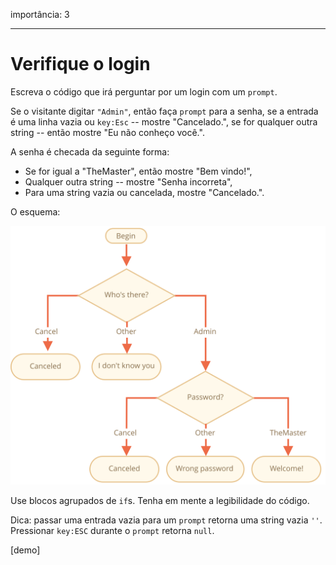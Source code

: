 importância: 3

---

# Verifique o login

Escreva o código que irá perguntar por um login com um `prompt`.

Se o visitante digitar `"Admin"`, então faça `prompt` para a senha, se a entrada é uma linha vazia ou `key:Esc` -- mostre "Cancelado.", se for qualquer outra string -- então mostre "Eu não conheço você.".

A senha é checada da seguinte forma:

- Se for igual a "TheMaster", então mostre "Bem vindo!",
- Qualquer outra string -- mostre "Senha incorreta",
- Para uma string vazia ou cancelada, mostre "Cancelado.".

O esquema:

![](ifelse_task.svg)

Use blocos agrupados de `if`s. Tenha em mente a legibilidade do código.

Dica: passar uma entrada vazia para um `prompt` retorna uma string vazia `''`. Pressionar `key:ESC` durante o `prompt` retorna `null`.

[demo]

